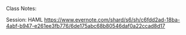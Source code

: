 Class Notes:


Session: HAML
https://www.evernote.com/shard/s6/sh/c6fdd2ad-18ba-4abf-b947-e261ee3fb776/6de175abc68b80546daf0a22ccad8d17